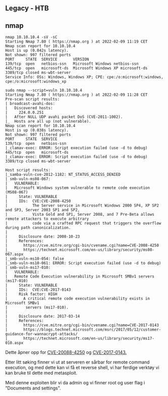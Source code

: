 ## Legacy - HTB
<h2>nmap</h2>

```
nmap 10.10.10.4 -sV -sC
Starting Nmap 7.80 ( https://nmap.org ) at 2022-02-09 11:19 CET
Nmap scan report for 10.10.10.4
Host is up (0.042s latency).
Not shown: 997 filtered ports
PORT     STATE  SERVICE       VERSION
139/tcp  open   netbios-ssn   Microsoft Windows netbios-ssn
445/tcp  open   microsoft-ds  Microsoft Windows XP microsoft-ds
3389/tcp closed ms-wbt-server
Service Info: OSs: Windows, Windows XP; CPE: cpe:/o:microsoft:windows, cpe:/o:microsoft:windows_xp
```
```
sudo nmap --script=vuln 10.10.10.4
Starting Nmap 7.80 ( https://nmap.org ) at 2022-02-09 11:28 CET
Pre-scan script results:
| broadcast-avahi-dos: 
|   Discovered hosts:
|     224.0.0.251
|   After NULL UDP avahi packet DoS (CVE-2011-1002).
|_  Hosts are all up (not vulnerable).
Nmap scan report for 10.10.10.4
Host is up (0.038s latency).
Not shown: 997 filtered ports
PORT     STATE  SERVICE
139/tcp  open   netbios-ssn
|_clamav-exec: ERROR: Script execution failed (use -d to debug)
445/tcp  open   microsoft-ds
|_clamav-exec: ERROR: Script execution failed (use -d to debug)
3389/tcp closed ms-wbt-server

Host script results:
|_samba-vuln-cve-2012-1182: NT_STATUS_ACCESS_DENIED
| smb-vuln-ms08-067: 
|   VULNERABLE:
|   Microsoft Windows system vulnerable to remote code execution (MS08-067)
|     State: VULNERABLE
|     IDs:  CVE:CVE-2008-4250
|           The Server service in Microsoft Windows 2000 SP4, XP SP2 and SP3, Server 2003 SP1 and SP2,
|           Vista Gold and SP1, Server 2008, and 7 Pre-Beta allows remote attackers to execute arbitrary
|           code via a crafted RPC request that triggers the overflow during path canonicalization.
|           
|     Disclosure date: 2008-10-23
|     References:
|       https://cve.mitre.org/cgi-bin/cvename.cgi?name=CVE-2008-4250
|_      https://technet.microsoft.com/en-us/library/security/ms08-067.aspx
|_smb-vuln-ms10-054: false
|_smb-vuln-ms10-061: ERROR: Script execution failed (use -d to debug)
| smb-vuln-ms17-010: 
|   VULNERABLE:
|   Remote Code Execution vulnerability in Microsoft SMBv1 servers (ms17-010)
|     State: VULNERABLE
|     IDs:  CVE:CVE-2017-0143
|     Risk factor: HIGH
|       A critical remote code execution vulnerability exists in Microsoft SMBv1
|        servers (ms17-010).
|           
|     Disclosure date: 2017-03-14
|     References:
|       https://cve.mitre.org/cgi-bin/cvename.cgi?name=CVE-2017-0143
|       https://blogs.technet.microsoft.com/msrc/2017/05/12/customer-guidance-for-wannacrypt-attacks/
|_      https://technet.microsoft.com/en-us/library/security/ms17-010.aspx
```

Dette åpner opp for <a href="https://cve.mitre.org/cgi-bin/cvename.cgi?name=CVE-2008-4250">CVE-20088-4250</a> og <a href="https://cve.mitre.org/cgi-bin/cvename.cgi?name=CVE-2017-0143">CVE-2017-0143.</a>
<p>Etter litt søking finner vi ut at serveren er sårbar for remote command execution, og med dette kan vi få et reverse shell, vi har ferdige verktøy vi kan bruke til dette med metasploit.</p>
<p>Med denne exploiten blir vi da admin og vi finner root og user flag i "Documents and settings".</p>

